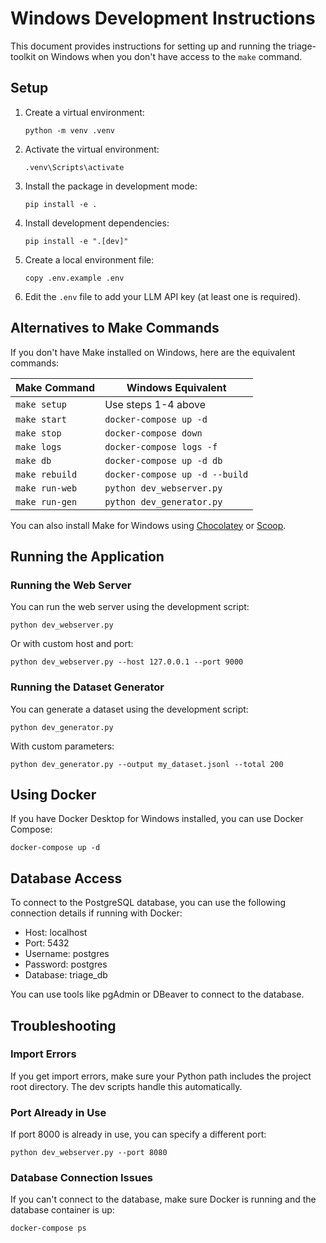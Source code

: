# Windows Development Instructions

This document provides instructions for setting up and running the triage-toolkit on Windows when you don't have access to the `make` command.

## Setup

1. Create a virtual environment:
   ```
   python -m venv .venv
   ```

2. Activate the virtual environment:
   ```
   .venv\Scripts\activate
   ```

3. Install the package in development mode:
   ```
   pip install -e .
   ```

4. Install development dependencies:
   ```
   pip install -e ".[dev]"
   ```

5. Create a local environment file:
   ```
   copy .env.example .env
   ```

6. Edit the `.env` file to add your LLM API key (at least one is required).

## Alternatives to Make Commands

If you don't have Make installed on Windows, here are the equivalent commands:

| Make Command | Windows Equivalent |
|--------------|-------------------|
| `make setup` | Use steps 1-4 above |
| `make start` | `docker-compose up -d` |
| `make stop` | `docker-compose down` |
| `make logs` | `docker-compose logs -f` |
| `make db` | `docker-compose up -d db` |
| `make rebuild` | `docker-compose up -d --build` |
| `make run-web` | `python dev_webserver.py` |
| `make run-gen` | `python dev_generator.py` |

You can also install Make for Windows using [Chocolatey](https://chocolatey.org/) or [Scoop](https://scoop.sh/).

## Running the Application

### Running the Web Server

You can run the web server using the development script:

```
python dev_webserver.py
```

Or with custom host and port:

```
python dev_webserver.py --host 127.0.0.1 --port 9000
```

### Running the Dataset Generator

You can generate a dataset using the development script:

```
python dev_generator.py
```

With custom parameters:

```
python dev_generator.py --output my_dataset.jsonl --total 200
```

## Using Docker

If you have Docker Desktop for Windows installed, you can use Docker Compose:

```
docker-compose up -d
```

## Database Access

To connect to the PostgreSQL database, you can use the following connection details if running with Docker:

- Host: localhost
- Port: 5432
- Username: postgres
- Password: postgres
- Database: triage_db

You can use tools like pgAdmin or DBeaver to connect to the database.

## Troubleshooting

### Import Errors

If you get import errors, make sure your Python path includes the project root directory. The dev scripts handle this automatically.

### Port Already in Use

If port 8000 is already in use, you can specify a different port:

```
python dev_webserver.py --port 8080
```

### Database Connection Issues

If you can't connect to the database, make sure Docker is running and the database container is up:

```
docker-compose ps
```